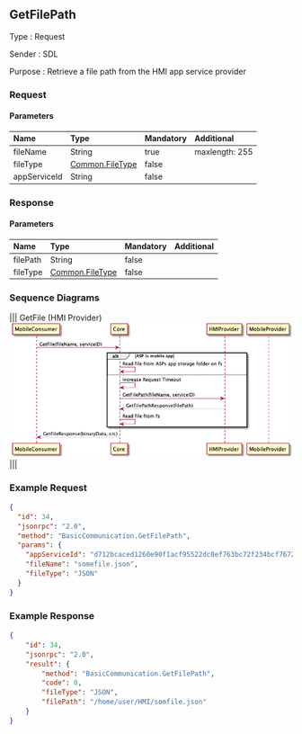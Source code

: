## GetFilePath

Type
: Request

Sender
: SDL

Purpose
: Retrieve a file path from the HMI app service provider

### Request

#### Parameters

|Name|Type|Mandatory|Additional|
|:---|:---|:--------|:---------|
|fileName|String|true|maxlength: 255|
|fileType|[Common.FileType](../../common/enums/#filetype)|false||
|appServiceId|String|false||


### Response

#### Parameters

|Name|Type|Mandatory|Additional|
|:---|:---|:--------|:---------|
|filePath|String|false||
|fileType|[Common.FileType](../../common/enums/#filetype)|false||

### Sequence Diagrams
|||
GetFile (HMI Provider)
![GetFileUML](./assets/GetFileUML.png)
|||

### Example Request

```json
{
  "id": 34,
  "jsonrpc": "2.0",
  "method": "BasicCommunication.GetFilePath",
  "params": {
    "appServiceId": "d712bcaced1260e90f1acf95522dc0ef763bc72f234bcf7672cd7e23801cf150",
    "fileName": "somefile.json",
    "fileType": "JSON"
  }
}
```

### Example Response

```json
{
	"id": 34,
	"jsonrpc": "2.0",
	"result": {
		"method": "BasicCommunication.GetFilePath",
		"code": 0,
		"fileType": "JSON",
		"filePath": "/home/user/HMI/somfile.json"
	}
}
```